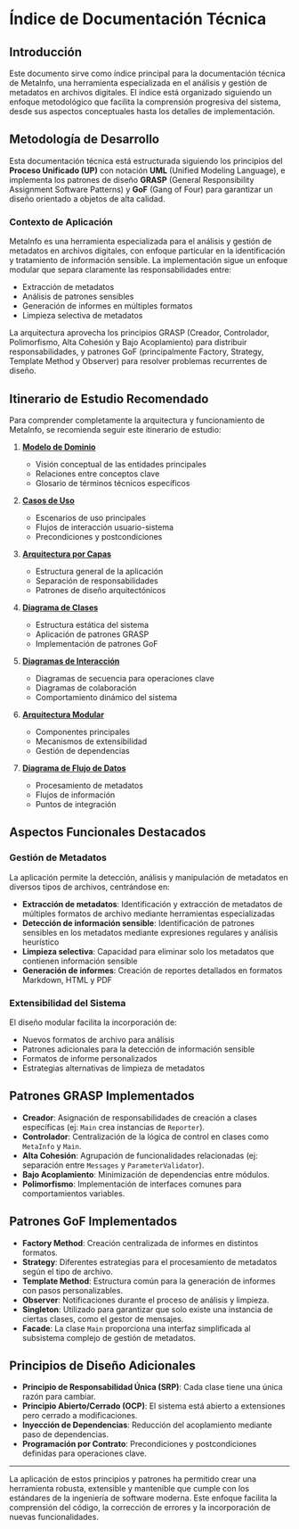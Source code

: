 # Índice de Documentación Técnica

## Introducción

Este documento sirve como índice principal para la documentación técnica de MetaInfo, una herramienta especializada en el análisis y gestión de metadatos en archivos digitales. El índice está organizado siguiendo un enfoque metodológico que facilita la comprensión progresiva del sistema, desde sus aspectos conceptuales hasta los detalles de implementación.

## Metodología de Desarrollo

Esta documentación técnica está estructurada siguiendo los principios del **Proceso Unificado (UP)** con notación **UML** (Unified Modeling Language), e implementa los patrones de diseño **GRASP** (General Responsibility Assignment Software Patterns) y **GoF** (Gang of Four) para garantizar un diseño orientado a objetos de alta calidad.

### Contexto de Aplicación

MetaInfo es una herramienta especializada para el análisis y gestión de metadatos en archivos digitales, con enfoque particular en la identificación y tratamiento de información sensible. La implementación sigue un enfoque modular que separa claramente las responsabilidades entre:

- Extracción de metadatos
- Análisis de patrones sensibles
- Generación de informes en múltiples formatos
- Limpieza selectiva de metadatos

La arquitectura aprovecha los principios GRASP (Creador, Controlador, Polimorfismo, Alta Cohesión y Bajo Acoplamiento) para distribuir responsabilidades, y patrones GoF (principalmente Factory, Strategy, Template Method y Observer) para resolver problemas recurrentes de diseño.

## Itinerario de Estudio Recomendado

Para comprender completamente la arquitectura y funcionamiento de MetaInfo, se recomienda seguir este itinerario de estudio:

1. **[Modelo de Dominio](modelo_dominio.md)**
   * Visión conceptual de las entidades principales
   * Relaciones entre conceptos clave
   * Glosario de términos técnicos específicos

2. **[Casos de Uso](casos_uso.md)**
   * Escenarios de uso principales
   * Flujos de interacción usuario-sistema
   * Precondiciones y postcondiciones

3. **[Arquitectura por Capas](arquitectura_capas.md)**
   * Estructura general de la aplicación
   * Separación de responsabilidades
   * Patrones de diseño arquitectónicos

4. **[Diagrama de Clases](diagrama_clases.md)**
   * Estructura estática del sistema
   * Aplicación de patrones GRASP
   * Implementación de patrones GoF

5. **[Diagramas de Interacción](diagramas_interaccion.md)**
   * Diagramas de secuencia para operaciones clave
   * Diagramas de colaboración
   * Comportamiento dinámico del sistema

6. **[Arquitectura Modular](arquitectura_modular.md)**
   * Componentes principales
   * Mecanismos de extensibilidad
   * Gestión de dependencias

7. **[Diagrama de Flujo de Datos](diagrama_flujo_datos.md)**
   * Procesamiento de metadatos
   * Flujos de información
   * Puntos de integración

## Aspectos Funcionales Destacados

### Gestión de Metadatos
La aplicación permite la detección, análisis y manipulación de metadatos en diversos tipos de archivos, centrándose en:

- **Extracción de metadatos**: Identificación y extracción de metadatos de múltiples formatos de archivo mediante herramientas especializadas
- **Detección de información sensible**: Identificación de patrones sensibles en los metadatos mediante expresiones regulares y análisis heurístico
- **Limpieza selectiva**: Capacidad para eliminar solo los metadatos que contienen información sensible
- **Generación de informes**: Creación de reportes detallados en formatos Markdown, HTML y PDF

### Extensibilidad del Sistema
El diseño modular facilita la incorporación de:

- Nuevos formatos de archivo para análisis
- Patrones adicionales para la detección de información sensible
- Formatos de informe personalizados
- Estrategias alternativas de limpieza de metadatos

## Patrones GRASP Implementados

* **Creador**: Asignación de responsabilidades de creación a clases específicas (ej: `Main` crea instancias de `Reporter`).
* **Controlador**: Centralización de la lógica de control en clases como `MetaInfo` y `Main`.
* **Alta Cohesión**: Agrupación de funcionalidades relacionadas (ej: separación entre `Messages` y `ParameterValidator`).
* **Bajo Acoplamiento**: Minimización de dependencias entre módulos.
* **Polimorfismo**: Implementación de interfaces comunes para comportamientos variables.

## Patrones GoF Implementados

* **Factory Method**: Creación centralizada de informes en distintos formatos.
* **Strategy**: Diferentes estrategias para el procesamiento de metadatos según el tipo de archivo.
* **Template Method**: Estructura común para la generación de informes con pasos personalizables.
* **Observer**: Notificaciones durante el proceso de análisis y limpieza.
* **Singleton**: Utilizado para garantizar que solo existe una instancia de ciertas clases, como el gestor de mensajes.
* **Facade**: La clase `Main` proporciona una interfaz simplificada al subsistema complejo de gestión de metadatos.

## Principios de Diseño Adicionales

* **Principio de Responsabilidad Única (SRP)**: Cada clase tiene una única razón para cambiar.
* **Principio Abierto/Cerrado (OCP)**: El sistema está abierto a extensiones pero cerrado a modificaciones.
* **Inyección de Dependencias**: Reducción del acoplamiento mediante paso de dependencias.
* **Programación por Contrato**: Precondiciones y postcondiciones definidas para operaciones clave.

---

La aplicación de estos principios y patrones ha permitido crear una herramienta robusta, extensible y mantenible que cumple con los estándares de la ingeniería de software moderna. Este enfoque facilita la comprensión del código, la corrección de errores y la incorporación de nuevas funcionalidades. 